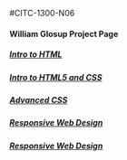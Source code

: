 #CITC-1300-N06
<h4>William Glosup Project Page</h4>
<h5><a href="intro_to_html/index.html">Intro to HTML</a></h5>
<h5><a href="HTML5_Intro_CSS">Intro to HTML5 and CSS</a></h5>
<h5><a href="advanced_css">Advanced CSS</a></h5>
<h5><a href="responsive">Responsive Web Design</a></h5>
<h5><a href="web_responsive">Responsive Web Design</a></h5>
